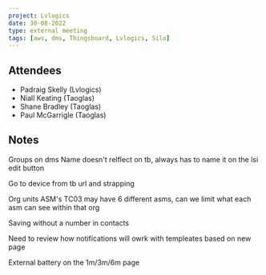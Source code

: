 ```yaml
---
project: Lvlogics
date: 30-08-2022
type: external meeting
tags: [aws, dms, Thingsboard, Lvlogics, Silo]
---
```


## Attendees
- Padraig Skelly (Lvlogics)
- Niall Keating (Taoglas)
- Shane Bradley (Taoglas)
- Paul McGarrigle (Taoglas)


## Notes

Groups on dms
	Name doesn't relflect on tb, always has to name it on the lsi edit button

Go to device from tb url
	and strapping


Org units
	ASM's 
		TC03 may have 6 different asms, can we limit what each asm can see within that org

Saving without a number in contacts

Need to review how notifications will owrk with templeates based on new page

External battery on the 1m/3m/6m page

